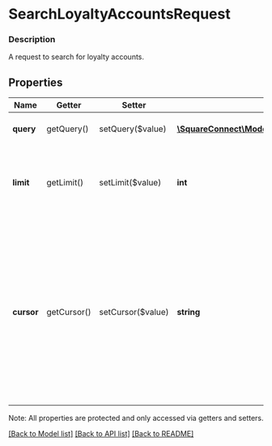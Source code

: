 # SearchLoyaltyAccountsRequest

### Description

A request to search for loyalty accounts.

## Properties
Name | Getter | Setter | Type | Description | Notes
------------ | ------------- | ------------- | ------------- | ------------- | -------------
**query** | getQuery() | setQuery($value) | [**\SquareConnect\Model\SearchLoyaltyAccountsRequestLoyaltyAccountQuery**](SearchLoyaltyAccountsRequestLoyaltyAccountQuery.md) | The search criteria for the request. | [optional] 
**limit** | getLimit() | setLimit($value) | **int** | The maximum number of results to include in the response. | [optional] 
**cursor** | getCursor() | setCursor($value) | **string** | A pagination cursor returned by a previous call to  this endpoint. Provide this to retrieve the next set of  results for the original query.  For more information,  see [Pagination](https://developer.squareup.com/docs/docs/basics/api101/pagination). | [optional] 

Note: All properties are protected and only accessed via getters and setters.

[[Back to Model list]](../../README.md#documentation-for-models) [[Back to API list]](../../README.md#documentation-for-api-endpoints) [[Back to README]](../../README.md)


